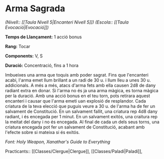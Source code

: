 # Arma Sagrada

*(Nivell:: [[Taula Nivell 5|Encanteri Nivell 5]]) (Escola:: [[Taula Evocació|Evocació]])*

**Temps de Llançament:** 1 acció bonus

**Rang:** Tocar

**Components:** V, S

**Duració:** Concentració, fins a 1 hora

Imbueixes una arma que toquis amb poder sagrat. Fins que l'encanteri acabi, l'arma emet llum brillant a un radi de 30 u. i llum lleu a unes 30 u. addicionals. A més a més, atacs d'arma fets amb ella causen 2d8 de dany radiant extra en donar. Si l'arma no és ja una arma màgica, es torna màgica per la duració. Amb una acció bonus en el teu torn, pots retirara aquest encanteri i causar que l'arma emeti uan explosió de resplandor. Cada criatura de la teva elecció que puguis veure a 30 u. de l'arma ha de fer un salvament de Constitució. En un salvament fallit, una criatura rep 4d8 dany radiant, i és encegada per 1 minut. En un salvament exitós, una craitura rep la meitat del dany i no és encegada. Al final de cada un dels seus torns, una criatura encegada pot fer un salvament de Constitució, acabant amb l'efecte sobre si mateixa si és exitós.


*Font: Holy Weapon, Xanathar's Guide to Everything*



Practicants:: [[Classes/Clergue|Clergue]], [[Classes/Paladí|Paladí]],